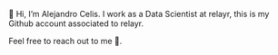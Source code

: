 👋 Hi, I’m Alejandro Celis.  I work as a Data Scientist at relayr, this is my Github account associated to relayr.

Feel free to reach out to me 🙂.
